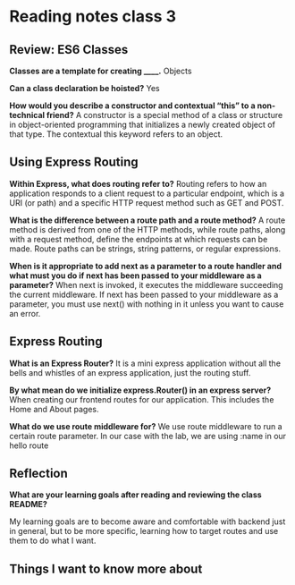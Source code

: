 # Reading notes class 3

## Review: ES6 Classes

**Classes are a template for creating ____.**
Objects

**Can a class declaration be hoisted?**
Yes

**How would you describe a constructor and contextual “this” to a non-technical friend?**
A constructor is a special method of a class or structure in object-oriented programming that initializes a newly created object of that type. The contextual this keyword refers to an object.

## Using Express Routing

**Within Express, what does routing refer to?**
Routing refers to how an application responds to a client request to a particular endpoint, which is a URI (or path) and a specific HTTP request method such as GET and POST.

**What is the difference between a route path and a route method?**
A route method is derived from one of the HTTP methods, while route paths, along with a request method, define the endpoints at which requests can be made. Route paths can be strings, string patterns, or regular expressions.

**When is it appropriate to add next as a parameter to a route handler and what must you do if next has been passed to your middleware as a parameter?**
When next is invoked, it executes the middleware succeeding the current middleware. If next has been passed to your middleware as a parameter, you must use next() with nothing in it unless you want to cause an error.

## Express Routing

**What is an Express Router?**
It is a mini express application without all the bells and whistles of an express application, just the routing stuff.

**By what mean do we initialize express.Router() in an express server?**
When creating our frontend routes for our application. This includes the Home and About pages.

**What do we use route middleware for?**
We use route middleware to run a certain route parameter. In our case with the lab, we are using :name in our hello route

## Reflection

**What are your learning goals after reading and reviewing the class README?**

My learning goals are to become aware and comfortable with backend just in general, but to be more specific, learning how to target routes and use them to do what I want.

## Things I want to know more about
